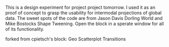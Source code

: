 This is a design experiment for project project tomorrow. I used it as an proof of concept to grasp the usability for intermodal projections of global data. The sweet spots of the code are from Jason Davis Dorling World and Mike Bostocks Shape Tweening. Open the block in a sperate window for all of its functionality.

forked from cpietsch's block: Geo Scatterplot Transitions